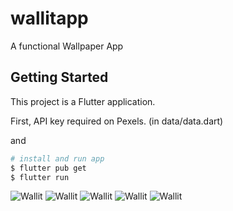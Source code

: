 # wallitapp

A functional Wallpaper App

## Getting Started

This project is a Flutter application.

First, API key required on Pexels. (in data/data.dart)

and 

``` bash
# install and run app
$ flutter pub get
$ flutter run
```

![Wallit](https://raw.github.com/hakankoralturk/Wall-it/master/screenshot1.png)
![Wallit](https://raw.github.com/hakankoralturk/Wall-it/master/screenshot2.png)
![Wallit](https://raw.github.com/hakankoralturk/Wall-it/master/screenshot3.png)
![Wallit](https://raw.github.com/hakankoralturk/Wall-it/master/screenshot4.png)
![Wallit](https://raw.github.com/hakankoralturk/Wall-it/master/screenshot5.png)